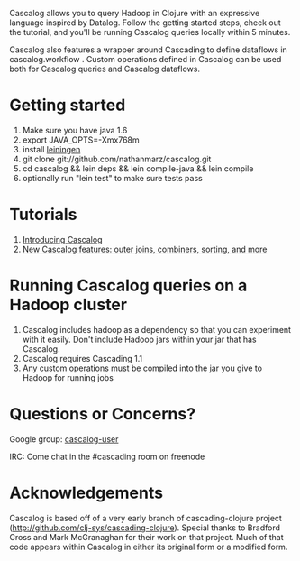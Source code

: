 Cascalog allows you to query Hadoop in Clojure with an expressive language inspired by Datalog. Follow the getting started steps, check out the tutorial, and you'll be running Cascalog queries locally within 5 minutes.

Cascalog also features a wrapper around Cascading to define dataflows in cascalog.workflow . Custom operations defined in Cascalog can be used both for Cascalog queries and Cascalog dataflows.

# Getting started

1. Make sure you have java 1.6
2. export JAVA_OPTS=-Xmx768m
3. install [leiningen](http://github.com/technomancy/leiningen)
4. git clone git://github.com/nathanmarz/cascalog.git
5. cd cascalog && lein deps && lein compile-java && lein compile
6. optionally run "lein test" to make sure tests pass

# Tutorials

1. [Introducing Cascalog](http://nathanmarz.com/blog/introducing-cascalog)
2. [New Cascalog features: outer joins, combiners, sorting, and more](http://nathanmarz.com/blog/new-cascalog-features/)


# Running Cascalog queries on a Hadoop cluster

1. Cascalog includes hadoop as a dependency so that you can experiment with it easily. Don't include Hadoop jars within your jar that has Cascalog.
2. Cascalog requires Cascading 1.1
3. Any custom operations must be compiled into the jar you give to Hadoop for running jobs

# Questions or Concerns?

Google group: [cascalog-user](http://groups.google.com/group/cascalog-user)

IRC: Come chat in the #cascading room on freenode


# Acknowledgements

Cascalog is based off of a very early branch of cascading-clojure project (http://github.com/clj-sys/cascading-clojure). Special thanks to Bradford Cross and Mark McGranaghan for their work on that project. Much of that code appears within Cascalog in either its original form or a modified form.

